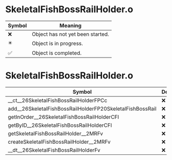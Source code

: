 # SkeletalFishBossRailHolder.o
| Symbol | Meaning 
| ------------- | ------------- 
| :x: | Object has not yet been started. 
| :eight_pointed_black_star: | Object is in progress. 
| :white_check_mark: | Object is completed. 


# SkeletalFishBossRailHolder.o
| Symbol | Decompiled? |
| ------------- | ------------- |
| __ct__26SkeletalFishBossRailHolderFPCc | :x: |
| add__26SkeletalFishBossRailHolderFP20SkeletalFishBossRail | :x: |
| getInOrder__26SkeletalFishBossRailHolderCFl | :x: |
| getByID__26SkeletalFishBossRailHolderCFl | :x: |
| getSkeletalFishBossRailHolder__2MRFv | :x: |
| createSkeletalFishBossRailHolder__2MRFv | :x: |
| __dt__26SkeletalFishBossRailHolderFv | :x: |
